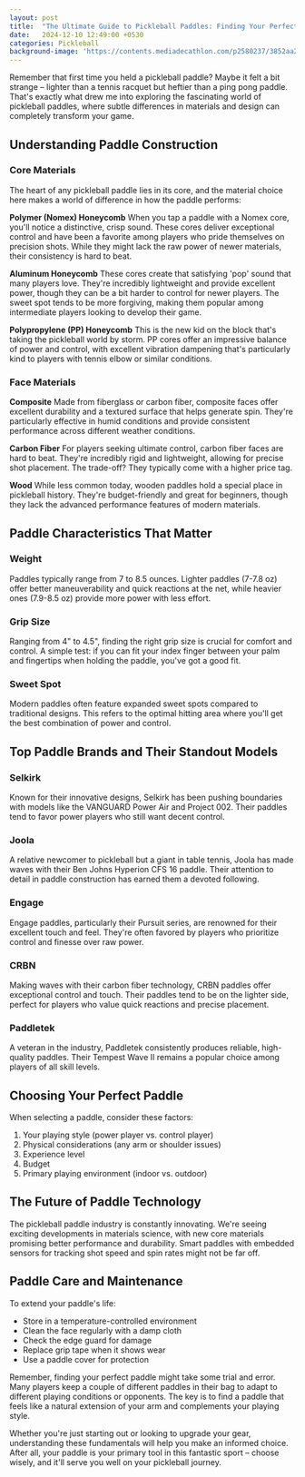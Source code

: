 ```yaml
---
layout: post
title:  "The Ultimate Guide to Pickleball Paddles: Finding Your Perfect Match"
date:   2024-12-10 12:49:00 +0530
categories: Pickleball
background-image: 'https://contents.mediadecathlon.com/p2580237/3852aa2db76b0955578a6ad3e7cbf0e8/p2580237.jpg?format=auto&quality=70&f=2520x0'
---
```


Remember that first time you held a pickleball paddle? Maybe it felt a bit strange – lighter than a tennis racquet but heftier than a ping pong paddle. That's exactly what drew me into exploring the fascinating world of pickleball paddles, where subtle differences in materials and design can completely transform your game.

## Understanding Paddle Construction

### Core Materials

The heart of any pickleball paddle lies in its core, and the material choice here makes a world of difference in how the paddle performs:

**Polymer (Nomex) Honeycomb**
When you tap a paddle with a Nomex core, you'll notice a distinctive, crisp sound. These cores deliver exceptional control and have been a favorite among players who pride themselves on precision shots. While they might lack the raw power of newer materials, their consistency is hard to beat.

**Aluminum Honeycomb**
These cores create that satisfying 'pop' sound that many players love. They're incredibly lightweight and provide excellent power, though they can be a bit harder to control for newer players. The sweet spot tends to be more forgiving, making them popular among intermediate players looking to develop their game.

**Polypropylene (PP) Honeycomb**
This is the new kid on the block that's taking the pickleball world by storm. PP cores offer an impressive balance of power and control, with excellent vibration dampening that's particularly kind to players with tennis elbow or similar conditions.

### Face Materials

**Composite**
Made from fiberglass or carbon fiber, composite faces offer excellent durability and a textured surface that helps generate spin. They're particularly effective in humid conditions and provide consistent performance across different weather conditions.

**Carbon Fiber**
For players seeking ultimate control, carbon fiber faces are hard to beat. They're incredibly rigid and lightweight, allowing for precise shot placement. The trade-off? They typically come with a higher price tag.

**Wood**
While less common today, wooden paddles hold a special place in pickleball history. They're budget-friendly and great for beginners, though they lack the advanced performance features of modern materials.

## Paddle Characteristics That Matter

### Weight
Paddles typically range from 7 to 8.5 ounces. Lighter paddles (7-7.8 oz) offer better maneuverability and quick reactions at the net, while heavier ones (7.9-8.5 oz) provide more power with less effort.

### Grip Size
Ranging from 4" to 4.5", finding the right grip size is crucial for comfort and control. A simple test: if you can fit your index finger between your palm and fingertips when holding the paddle, you've got a good fit.

### Sweet Spot
Modern paddles often feature expanded sweet spots compared to traditional designs. This refers to the optimal hitting area where you'll get the best combination of power and control.

## Top Paddle Brands and Their Standout Models

### Selkirk
Known for their innovative designs, Selkirk has been pushing boundaries with models like the VANGUARD Power Air and Project 002. Their paddles tend to favor power players who still want decent control.

### Joola
A relative newcomer to pickleball but a giant in table tennis, Joola has made waves with their Ben Johns Hyperion CFS 16 paddle. Their attention to detail in paddle construction has earned them a devoted following.

### Engage
Engage paddles, particularly their Pursuit series, are renowned for their excellent touch and feel. They're often favored by players who prioritize control and finesse over raw power.

### CRBN
Making waves with their carbon fiber technology, CRBN paddles offer exceptional control and touch. Their paddles tend to be on the lighter side, perfect for players who value quick reactions and precise placement.

### Paddletek
A veteran in the industry, Paddletek consistently produces reliable, high-quality paddles. Their Tempest Wave II remains a popular choice among players of all skill levels.

## Choosing Your Perfect Paddle

When selecting a paddle, consider these factors:

1. Your playing style (power player vs. control player)
2. Physical considerations (any arm or shoulder issues)
3. Experience level
4. Budget
5. Primary playing environment (indoor vs. outdoor)

## The Future of Paddle Technology

The pickleball paddle industry is constantly innovating. We're seeing exciting developments in materials science, with new core materials promising better performance and durability. Smart paddles with embedded sensors for tracking shot speed and spin rates might not be far off.

## Paddle Care and Maintenance

To extend your paddle's life:
- Store in a temperature-controlled environment
- Clean the face regularly with a damp cloth
- Check the edge guard for damage
- Replace grip tape when it shows wear
- Use a paddle cover for protection

Remember, finding your perfect paddle might take some trial and error. Many players keep a couple of different paddles in their bag to adapt to different playing conditions or opponents. The key is to find a paddle that feels like a natural extension of your arm and complements your playing style.

Whether you're just starting out or looking to upgrade your gear, understanding these fundamentals will help you make an informed choice. After all, your paddle is your primary tool in this fantastic sport – choose wisely, and it'll serve you well on your pickleball journey.
